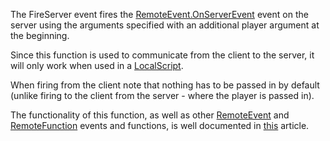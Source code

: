 The FireServer event fires the [RemoteEvent.OnServerEvent](https://developer.roblox.com/en-us/api-reference/event/RemoteEvent/OnServerEvent) event on the server using the arguments specified with an additional player argument at the beginning.

Since this function is used to communicate from the client to the server, it will only work when used in a [LocalScript](https://developer.roblox.com/en-us/api-reference/class/LocalScript).

When firing from the client note that nothing has to be passed in by default (unlike firing to the client from the server - where the player is passed in).

The functionality of this function, as well as other [RemoteEvent](https://developer.roblox.com/en-us/api-reference/class/RemoteEvent) and [RemoteFunction](https://developer.roblox.com/en-us/api-reference/class/RemoteFunction) events and functions, is well documented in [this](https://developer.roblox.com/articles/Remote-Functions-and-Events) article.